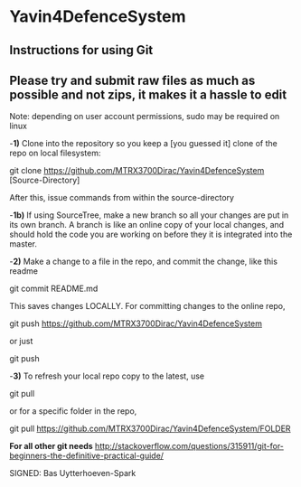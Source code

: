 Yavin4DefenceSystem
===================

Instructions for using Git
--------------------------

Please try and submit raw files as much as possible and not zips, it makes it a hassle to edit
---------------------------------------------------------------------------------------------
Note: depending on user account permissions, sudo may be required on linux

-**1)**
Clone into the repository so you keep a [you guessed it] clone of the repo on
local filesystem:

git clone https://github.com/MTRX3700Dirac/Yavin4DefenceSystem [Source-Directory]                                                                                         

After this, issue commands from within the source-directory   

-**1b)**
If using SourceTree, make a new branch so all your changes are put in its own branch. A branch 
is like an online copy of your local changes, and should hold the code you are working on before
they it is integrated into the master.                                                                                                       

-**2)**
Make a change to a file in the repo, and commit the change, like this readme

git commit README.md                                                                                                                                                      

This saves changes LOCALLY. For committing changes to the online repo,

git push https://github.com/MTRX3700Dirac/Yavin4DefenceSystem

or just

git push

-**3)**
To refresh your local repo copy to the latest, use

git pull

or for a specific folder in the repo,

git pull https://github.com/MTRX3700Dirac/Yavin4DefenceSystem/FOLDER


**For all other git needs**
http://stackoverflow.com/questions/315911/git-for-beginners-the-definitive-practical-guide/

SIGNED:
Bas Uytterhoeven-Spark

